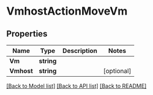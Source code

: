 # VmhostActionMoveVm

## Properties
Name | Type | Description | Notes
------------ | ------------- | ------------- | -------------
**Vm** | **string** |  | 
**Vmhost** | **string** |  | [optional] 

[[Back to Model list]](../README.md#documentation-for-models) [[Back to API list]](../README.md#documentation-for-api-endpoints) [[Back to README]](../README.md)


